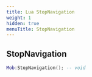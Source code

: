 ```yaml
---
title: Lua StopNavigation
weight: 1
hidden: true
menuTitle: StopNavigation
---
```

## StopNavigation
```lua
Mob:StopNavigation(); -- void
```